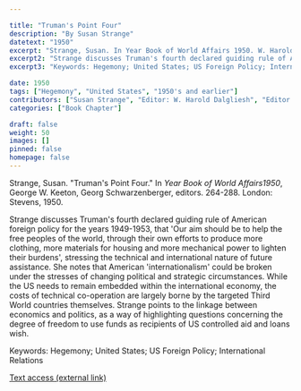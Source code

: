 ```yaml
---

title: "Truman's Point Four"
description: "By Susan Strange"
datetext: "1950"
excerpt: "Strange, Susan. In Year Book of World Affairs 1950. W. Harold Dalgliesh, George W. Keeton, Georg Schwarzenberger, editors. 264-288. London: Stevens, 1950."
excerpt2: "Strange discusses Truman's fourth declared guiding rule of American foreign policy for the years 1949-1953, that 'Our aim should be to help the free peoples of the world, through their own efforts to produce more clothing, more materials for housing and more mechanical power to lighten their burdens', stressing the technical and international nature of future assistance. She notes that American 'internationalism' could be broken under the stresses of changing political and strategic circumstances. While the US needs to remain embedded within the international economy, the costs of technical co-operation are largely borne by the targeted Third World countries themselves. Strange points to the linkage between economics and politics, as a way of highlighting questions concerning the degree of freedom to use funds as recipients of US controlled aid and loans wish."
excerpt3: "Keywords: Hegemony; United States; US Foreign Policy; International Relations"

date: 1950
tags: ["Hegemony", "United States", "1950's and earlier"]
contributors: ["Susan Strange", "Editor: W. Harold Dalgliesh", "Editor: George W. Keeton", "Editor: Georg Schwarzenberger"]
categories: ["Book Chapter"]

draft: false
weight: 50
images: []
pinned: false
homepage: false
---
```


Strange, Susan. "Truman's Point Four." In *Year Book of World Affairs1950*, George W. Keeton, Georg Schwarzenberger, editors. 264-288. London: Stevens, 1950.

Strange discusses Truman's fourth declared guiding rule of American foreign policy for the years 1949-1953, that 'Our aim should be to help the free peoples of the world, through their own efforts to produce more clothing, more materials for housing and more mechanical power to lighten their burdens', stressing the technical and international nature of future assistance. She notes that American 'internationalism' could be broken under the stresses of changing political and strategic circumstances. While the US needs to remain embedded within the international economy, the costs of technical co-operation are largely borne by the targeted Third World countries themselves. Strange points to the linkage between economics and politics, as a way of highlighting questions concerning the degree of freedom to use funds as recipients of US controlled aid and loans wish.

Keywords: Hegemony; United States; US Foreign Policy; International Relations

[Text access (external link)](https://www.worldcat.org/title/7586844984)
